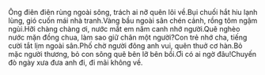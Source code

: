 Ông điên điên rùng ngoài sông, trách ai nỡ quên lôi về.Bụi chuối hắt hiu lạnh lùng, gió cuốn mái nhà tranh.Vàng bầu ngoài sân chén cảnh, rồng tôm ngậm ngùi.Hỡi chàng chàng ơi, nước mắt em năm canh nhớ người.Quê nghèo nước mặn đồng chua, làm sao giữ chân một người?Con trẻ nhớ cha, tiếng cười tắt lịm ngoài sân.Phố chờ người đông anh vui, quên thuở cơ hàn.Bỏ mặc người thương, bỏ con sông quê bên lỡ bên bồi.Ơi có ai ngờ đâu!Chuyến đò ngày xưa đưa anh đi, đi mãi không về.